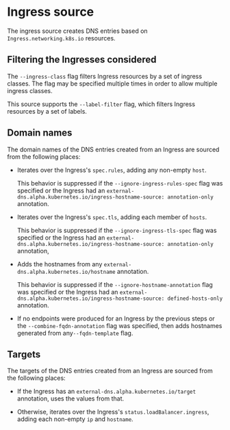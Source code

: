 # Ingress source

The ingress source creates DNS entries based on `Ingress.networking.k8s.io` resources.

## Filtering the Ingresses considered

The `--ingress-class` flag filters Ingress resources by a set of ingress classes.
The flag may be specified multiple times in order to
allow multiple ingress classes.

This source supports the `--label-filter` flag, which filters Ingress resources
by a set of labels.

## Domain names

The domain names of the DNS entries created from an Ingress are sourced from the following places:

* Iterates over the Ingress's `spec.rules`, adding any non-empty `host`.

  This behavior is suppressed if the `--ignore-ingress-rules-spec` flag was specified
or the Ingress had an
`external-dns.alpha.kubernetes.io/ingress-hostname-source: annotation-only` annotation. 

* Iterates over the Ingress's `spec.tls`, adding each member of `hosts`.

  This behavior is suppressed if the `--ignore-ingress-tls-spec` flag was specified
or the Ingress had an
`external-dns.alpha.kubernetes.io/ingress-hostname-source: annotation-only` annotation, 

* Adds the hostnames from any `external-dns.alpha.kubernetes.io/hostname` annotation.

  This behavior is suppressed if the `--ignore-hostname-annotation` flag was specified
or the Ingress had an
`external-dns.alpha.kubernetes.io/ingress-hostname-source: defined-hosts-only` annotation.

* If no endpoints were produced for an Ingress by the previous steps
or the `--combine-fqdn-annotation` flag was specified, then adds hostnames
generated from any`--fqdn-template` flag.

## Targets

The targets of the DNS entries created from an Ingress are sourced from the following places:

* If the Ingress has an `external-dns.alpha.kubernetes.io/target` annotation, uses 
the values from that. 

* Otherwise, iterates over the Ingress's `status.loadBalancer.ingress`, 
adding each non-empty `ip` and `hostname`. 
